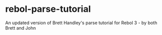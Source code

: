 rebol-parse-tutorial
====================

An updated version of Brett Handley's parse tutorial for Rebol 3 - by both Brett and John
